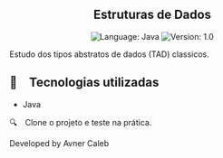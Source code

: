 <h2 align="center">
  Estruturas de Dados
</h2>

<p align="center">
    
  <img alt="Language: Java" src="https://img.shields.io/badge/language-java-green">
  <img alt="Version: 1.0" src="https://img.shields.io/badge/version-1.0-yellowgreen">

</p>

Estudo dos tipos abstratos de dados (TAD) classicos.


## :rocket: Tecnologias utilizadas

* Java
    
:mag: Clone o projeto e teste na prática.

Developed by Avner Caleb
